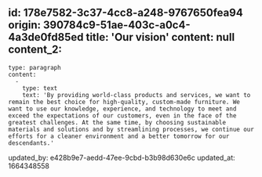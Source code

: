 id: 178e7582-3c37-4cc8-a248-9767650fea94
origin: 390784c9-51ae-403c-a0c4-4a3de0fd85ed
title: 'Our vision'
content: null
content_2:
  -
    type: paragraph
    content:
      -
        type: text
        text: 'By providing world-class products and services, we want to remain the best choice for high-quality, custom-made furniture. We want to use our knowledge, experience, and technology to meet and exceed the expectations of our customers, even in the face of the greatest challenges. At the same time, by choosing sustainable materials and solutions and by streamlining processes, we continue our efforts for a cleaner environment and a better tomorrow for our descendants.'
updated_by: e428b9e7-aedd-47ee-9cbd-b3b98d630e6c
updated_at: 1664348558
